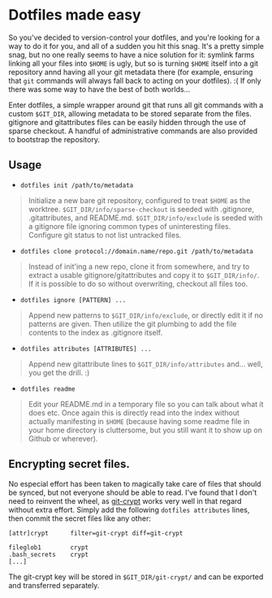 # Dotfiles made easy
So you've decided to version-control your dotfiles, and you're looking for a way to do it for you, and all of a sudden you hit this snag. It's a pretty simple snag, but no one really seems to have a nice solution for it: symlink farms linking all your files into `$HOME` is ugly, but so is turning `$HOME` itself into a git repository annd having all your git metadata there (for example, ensuring that `git` commands will always fall back to acting on your dotfiles). :( If only there was some way to have the best of both worlds...

Enter dotfiles, a simple wrapper around git that runs all git commands with a custom `$GIT_DIR`, allowing metadata to be stored separate from the files. gitignore and gitattributes files can be easily hidden through the use of sparse checkout. A handful of administrative commands are also provided to bootstrap the repository.

## Usage
* `dotfiles init /path/to/metadata`
> Initialize a new bare git repository, configured to treat `$HOME` as the worktree. `$GIT_DIR/info/sparse-checkout` is seeded with .gitignore, .gitattributes, and README.md. `$GIT_DIR/info/exclude` is seeded with a gitignore file ignoring common types of uninteresting files. Configure git status to not list untracked files.

* `dotfiles clone protocol://domain.name/repo.git /path/to/metadata`
> Instead of init'ing a new repo, clone it from somewhere, and try to extract a usable gitignore/gitattributes and copy it to `$GIT_DIR/info/`. If it is possible to do so without overwriting, checkout all files too.

* `dotfiles ignore [PATTERN] ...`
> Append new patterns to `$GIT_DIR/info/exclude`, or directly edit it if no patterns are given. Then utilize the git plumbing to add the file contents to the index as .gitignore itself.

* `dotfiles attributes [ATTRIBUTES] ...`
> Append new gitattribute lines to `$GIT_DIR/info/attributes` and... well, you get the drill. :)

* `dotfiles readme`
> Edit your README.md in a temporary file so you can talk about what it does etc. Once again this is directly read into the index without actually manifesting in `$HOME` (because having some readme file in your home directory is cluttersome, but you still want it to show up on Github or wherever).

## Encrypting secret files.
No especial effort has been taken to magically take care of files that should be synced, but not everyone should be able to read. I've found that I don't need to reinvent the wheel, as [git-crypt](https://www.agwa.name/projects/git-crypt/) works very well in that regard without extra effort. Simply add the following `dotfiles attributes` lines, then commit the secret files like any other:

```
[attr]crypt      filter=git-crypt diff=git-crypt

fileglob1        crypt
.bash_secrets    crypt
[...]
```

The git-crypt key will be stored in `$GIT_DIR/git-crypt/` and can be exported and transferred separately.
